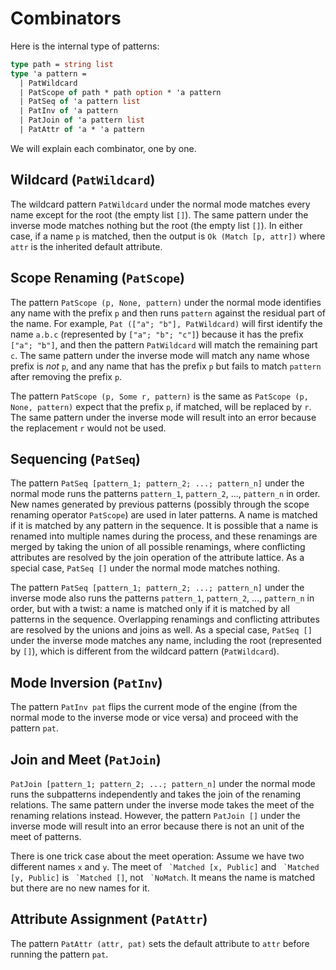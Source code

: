 # Combinators

Here is the internal type of patterns:
```ocaml
type path = string list
type 'a pattern =
  | PatWildcard
  | PatScope of path * path option * 'a pattern
  | PatSeq of 'a pattern list
  | PatInv of 'a pattern
  | PatJoin of 'a pattern list
  | PatAttr of 'a * 'a pattern
```

We will explain each combinator, one by one.

## Wildcard (`PatWildcard`)

The wildcard pattern `PatWildcard` under the normal mode matches every name except for the root (the empty list `[]`). The same pattern under the inverse mode matches nothing but the root (the empty list `[]`). In either case, if a name `p` is matched, then the output is `Ok (Match [p, attr])` where `attr` is the inherited default attribute.

## Scope Renaming (`PatScope`)

The pattern `PatScope (p, None, pattern)` under the normal mode identifies any name with the prefix `p` and then runs `pattern` against the residual part of the name. For example, `Pat (["a"; "b"], PatWildcard)` will first identify the name `a.b.c` (represented by `["a"; "b"; "c"]`) because it has the prefix `["a"; "b"]`, and then the pattern `PatWildcard` will match the remaining part `c`. The same pattern under the inverse mode will match any name whose prefix is _not_ `p`, and any name that has the prefix `p` but fails to match `pattern` after removing the prefix `p`.

The pattern `PatScope (p, Some r, pattern)` is the same as `PatScope (p, None, pattern)` expect that the prefix `p`, if matched, will be replaced by `r`. The same pattern under the inverse mode will result into an error because the replacement `r` would not be used.

## Sequencing (`PatSeq`)

The pattern `PatSeq [pattern_1; pattern_2; ...; pattern_n]` under the normal mode runs the patterns `pattern_1`, `pattern_2`, ..., `pattern_n` in order. New names generated by previous patterns (possibly through the scope renaming operator `PatScope`) are used in later patterns. A name is matched if it is matched by any pattern in the sequence. It is possible that a name is renamed into multiple names during the process, and these renamings are merged by taking the union of all possible renamings, where conflicting attributes are resolved by the join operation of the attribute lattice. As a special case, `PatSeq []` under the normal mode matches nothing.

The pattern `PatSeq [pattern_1; pattern_2; ...; pattern_n]` under the inverse mode also runs the patterns `pattern_1`, `pattern_2`, ..., `pattern_n` in order, but with a twist: a name is matched only if it is matched by all patterns in the sequence. Overlapping renamings and conflicting attributes are resolved by the unions and joins as well. As a special case, `PatSeq []` under the inverse mode matches any name, including the root (represented by `[]`), which is different from the wildcard pattern (`PatWildcard`).

## Mode Inversion (`PatInv`)

The pattern `PatInv pat` flips the current mode of the engine (from the normal mode to the inverse mode or vice versa) and proceed with the pattern `pat`.

## Join and Meet (`PatJoin`)

`PatJoin [pattern_1; pattern_2; ...; pattern_n]` under the normal mode runs the subpatterns independently and takes the join of the renaming relations. The same pattern under the inverse mode takes the meet of the renaming relations instead. However, the pattern `PatJoin []` under the inverse mode will result into an error because there is not an unit of the meet of patterns.

There is one trick case about the meet operation: Assume we have two different names `x` and `y`. The meet of ``` `Matched [x, Public]``` and ``` `Matched [y, Public]``` is ``` `Matched []```, not ``` `NoMatch```. It means the name is matched but there are no new names for it.

## Attribute Assignment (`PatAttr`)

The pattern `PatAttr (attr, pat)` sets the default attribute to `attr` before running the pattern `pat`.
